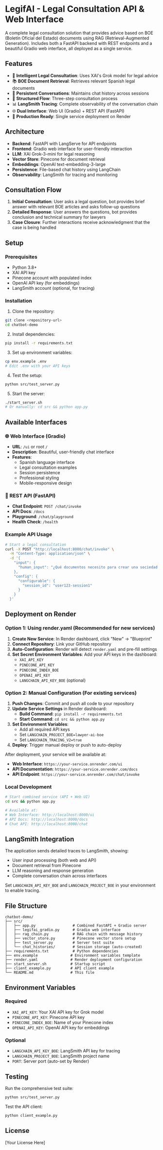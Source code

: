 # LegifAI - Legal Consultation API & Web Interface

A complete legal consultation solution that provides advice based on BOE (Boletín Oficial del Estado) documents using RAG (Retrieval-Augmented Generation). Includes both a FastAPI backend with REST endpoints and a beautiful Gradio web interface, all deployed as a single service.

## Features

- 🤖 **Intelligent Legal Consultation**: Uses XAI's Grok model for legal advice
- 📚 **BOE Document Retrieval**: Retrieves relevant Spanish legal documents
- 💬 **Persistent Conversations**: Maintains chat history across sessions
- 🔄 **Structured Flow**: Three-step consultation process
- 📊 **LangSmith Tracing**: Complete observability of the conversation chain
- 🌐 **Dual Interface**: Web UI (Gradio) + REST API (FastAPI)
- 🚀 **Production Ready**: Single service deployment on Render

## Architecture

- **Backend**: FastAPI with LangServe for API endpoints
- **Frontend**: Gradio web interface for user-friendly interaction
- **LLM**: XAI Grok-3-mini for legal reasoning
- **Vector Store**: Pinecone for document retrieval
- **Embeddings**: OpenAI text-embedding-3-large
- **Persistence**: File-based chat history using LangChain
- **Observability**: LangSmith for tracing and monitoring

## Consultation Flow

1. **Initial Consultation**: User asks a legal question, bot provides brief answer with relevant BOE articles and asks follow-up questions
2. **Detailed Response**: User answers the questions, bot provides conclusion and technical summary for lawyers
3. **Case Closure**: Further interactions receive acknowledgment that the case is being handled

## Setup

### Prerequisites

- Python 3.8+
- XAI API key
- Pinecone account with populated index
- OpenAI API key (for embeddings)
- LangSmith account (optional, for tracing)

### Installation

1. Clone the repository:
```bash
git clone <repository-url>
cd chatbot-demo
```

2. Install dependencies:
```bash
pip install -r requirements.txt
```

3. Set up environment variables:
```bash
cp env.example .env
# Edit .env with your API keys
```

4. Test the setup:
```bash
python src/test_server.py
```

5. Start the server:
```bash
./start_server.sh
# Or manually: cd src && python app.py
```

## Available Interfaces

### 🌐 Web Interface (Gradio)
- **URL**: `/ui` or root `/`
- **Description**: Beautiful, user-friendly chat interface
- **Features**: 
  - Spanish language interface
  - Legal consultation examples
  - Session persistence
  - Professional styling
  - Mobile-responsive design

### 🔗 REST API (FastAPI)
- **Chat Endpoint**: `POST /chat/invoke`
- **API Docs**: `/docs`
- **Playground**: `/chat/playground`
- **Health Check**: `/health`

### Example API Usage

```bash
# Start a legal consultation
curl -X POST "http://localhost:8000/chat/invoke" \
  -H "Content-Type: application/json" \
  -d '{
    "input": {
      "human_input": "¿Qué documentos necesito para crear una sociedad limitada?"
    },
    "config": {
      "configurable": {
        "session_id": "user123-session1"
      }
    }
  }'
```

## Deployment on Render

### Option 1: Using render.yaml (Recommended for new services)

1. **Create New Service**: In Render dashboard, click "New" → "Blueprint"
2. **Connect Repository**: Link your GitHub repository
3. **Auto-Configuration**: Render will detect `render.yaml` and pre-fill settings
4. **Set Secret Environment Variables**: Add your API keys in the dashboard:
   - `XAI_API_KEY`
   - `PINECONE_API_KEY`
   - `PINECONE_INDEX_BOE`
   - `OPENAI_API_KEY`
   - `LANGCHAIN_API_KEY_BOE` (optional)

### Option 2: Manual Configuration (For existing services)

1. **Push Changes**: Commit and push all code to your repository
2. **Update Service Settings** in Render dashboard:
   - **Build Command**: `pip install -r requirements.txt`
   - **Start Command**: `cd src && python app.py`
3. **Set Environment Variables**:
   - Add all required API keys
   - Set `LANGCHAIN_PROJECT_BOE=lawyer-ai-boe`
   - Set `LANGCHAIN_TRACING_V2=true`
4. **Deploy**: Trigger manual deploy or push to auto-deploy

After deployment, your service will be available at:
- **Web Interface**: `https://your-service.onrender.com/ui`
- **API Documentation**: `https://your-service.onrender.com/docs`
- **API Endpoint**: `https://your-service.onrender.com/chat/invoke`

### Local Development

```bash
# Start combined service (API + Web UI)
cd src && python app.py

# Available at:
# Web Interface: http://localhost:8000/ui
# API Docs: http://localhost:8000/docs
# Chat API: http://localhost:8000/chat
```

## LangSmith Integration

The application sends detailed traces to LangSmith, showing:
- User input processing (both web and API)
- Document retrieval from Pinecone  
- LLM reasoning and response generation
- Complete conversation chain across interfaces

Set `LANGCHAIN_API_KEY_BOE` and `LANGCHAIN_PROJECT_BOE` in your environment to enable tracing.

## File Structure

```
chatbot-demo/
├── src/
│   ├── app.py                 # Combined FastAPI + Gradio server
│   ├── legifai_gradio.py      # Gradio web interface
│   ├── rag_chain.py           # RAG chain with message history
│   ├── vector_store.py        # Pinecone vector store setup
│   ├── test_server.py         # Server test suite
│   └── chat_histories/        # Session storage (auto-created)
├── requirements.txt           # Python dependencies
├── env.example               # Environment variables template
├── render.yaml               # Render deployment configuration
├── start_server.sh           # Startup script
├── client_example.py         # API client example
└── README.md                 # This file
```

## Environment Variables

### Required
- `XAI_API_KEY`: Your XAI API key for Grok model
- `PINECONE_API_KEY`: Pinecone API key
- `PINECONE_INDEX_BOE`: Name of your Pinecone index
- `OPENAI_API_KEY`: OpenAI API key for embeddings

### Optional
- `LANGCHAIN_API_KEY_BOE`: LangSmith API key for tracing
- `LANGCHAIN_PROJECT_BOE`: LangSmith project name
- `PORT`: Server port (auto-set by Render)

## Testing

Run the comprehensive test suite:
```bash
python src/test_server.py
```

Test the API client:
```bash
python client_example.py
```

## License

[Your License Here]